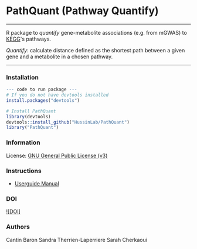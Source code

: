 # PathQuant (Pathway Quantify)

---------------

R package to *quantify* gene-metabolite associations (e.g. from mGWAS) to 
[KEGG](http://www.genome.jp/kegg/)'s pathways.

*Quantify*: calculate distance defined as the shortest path between a given gene
and a metabolite in a chosen pathway.

---------------

### Installation

```r
--- code to run package ---
# If you do not have devtools installed
install.packages("devtools")

# Install PathQuant 
library(devtools)
devtools::install_github("HussinLab/PathQuant")
library("PathQuant")
```

### Information

License: [GNU General Public License (v3)](http://www.gnu.org/licenses/gpl-3.0.en.html)

### Instructions

* [Userguide Manual](https://github.com/HussinLab/PathQuant/blob/main/manual.pdf)

### DOI
[![DOI]](https://doi.org/10.1101/2023.03.22.533869)

### Authors
Cantin Baron 
Sandra Therrien-Laperriere 
Sarah Cherkaoui 




